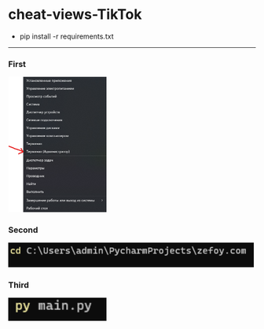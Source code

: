 # cheat-views-TikTok

+ pip install -r requirements.txt

___

<h3>First</h3>
<p>
<img width="200" src="assets/admin.png"/>
</p>

<h3>Second</h3>
<p>
<img width="500" src="assets/cd.png"/>
</p>

<h3>Third</h3>
<p>
<img width="200" src="assets/pyth.png"/>
</p>

